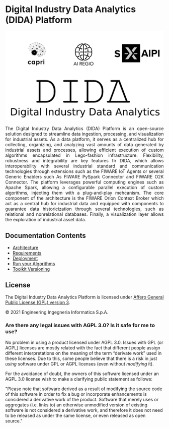 <h1>Digital Industry Data Analytics (DIDA) Platform</h1>

![DIDA](docs/images/Logo.png)

<div align="justify">

The Digital Industry Data Analytics (DIDA) Platform is an open-source solution designed to streamline data ingestion, processing, and visualization for industrial assets. As a data platform, it serves as a centralized hub for collecting, organizing, and analyzing vast amounts of data generated by industrial assets and processes, allowing efficient execution of custom algorithms encapsulated in Lego-fashion infrastructure. Flexibility, robustness and integrability are key features fir DIDA, which allows interoperability with several industrial standard and communication technologies through extensions such as the FIWARE IoT Agents or several Generic Enablers such As FIWARE PySpark Connector and FIWARE O2K Connector.
The platform leverages powerful computing engines such as Apache Spark, allowing a configurable parallel execution of custom algorithms, injecting them with a plug-and-play mehcanism.
The core component of the architecture is the FIWARE Orion Context Broker which act as a central hub for industrial data and equipped with components to guarantee data historicization through several technologies, such as relational and nonrelational databases.
Finally, a visualization layer allows the exploration of industrial asset data.
</div>



## Documentation Contents

-   [Architecture](docs/Architecture.md)
-   [Requirements](docs/Resources.md)
-   [Deployment](docs/Deployment.md)
-   [Run your Algorithms](docs/Usage.md)
-   [Toolkit Versioning](docs/Versioning.md)




## License

The Digital Industry Data Analytics Platform is licensed under [Affero General Public License (GPL) version 3](https://github.com/Engineering-Research-and-Development/dida/blob/master/LICENSE).

© 2021 Engineering Ingegneria Informatica S.p.A.


### Are there any legal issues with AGPL 3.0? Is it safe for me to use?

No problem in using a product licensed under AGPL 3.0. Issues with GPL (or AGPL) licenses are mostly related with the
fact that different people assign different interpretations on the meaning of the term “derivate work” used in these
licenses. Due to this, some people believe that there is a risk in just _using_ software under GPL or AGPL licenses
(even without _modifying_ it).

For the avoidance of doubt, the owners of this software licensed under an AGPL 3.0 license wish to make a clarifying
public statement as follows:

"Please note that software derived as a result of modifying the source code of this software in order to fix a bug or
incorporate enhancements is considered a derivative work of the product. Software that merely uses or aggregates (i.e.
links to) an otherwise unmodified version of existing software is not considered a derivative work, and therefore it
does not need to be released as under the same license, or even released as open source."
